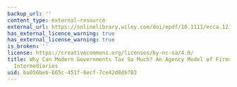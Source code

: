 ```yaml
---
backup_url: ''
content_type: external-resource
external_url: https://onlinelibrary.wiley.com/doi/epdf/10.1111/ecca.12182
has_external_licence_warning: true
has_external_license_warning: true
is_broken: ''
license: https://creativecommons.org/licenses/by-nc-sa/4.0/
title: Why Can Modern Governments Tax So Much? An Agency Model of Firms as Fiscal
  Intermediaries
uid: ba056beb-665c-451f-8ecf-7ce42d8db783
---
```


